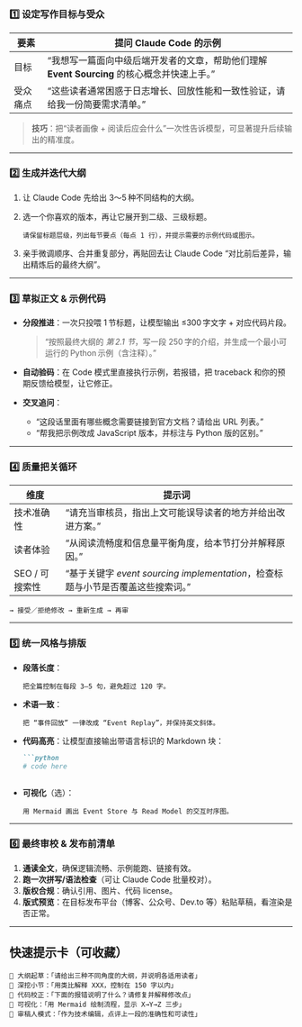 # 

### 1️⃣ 设定写作目标与受众

| 要素   | 提问 Claude Code 的示例                                        |
| ---- | --------------------------------------------------------- |
| 目标   | “我想写一篇面向中级后端开发者的文章，帮助他们理解 **Event Sourcing** 的核心概念并快速上手。” |
| 受众痛点 | “这些读者通常困惑于日志增长、回放性能和一致性验证，请给我一份简要需求清单。”                   |

> **技巧**：把“读者画像 + 阅读后应会什么”一次性告诉模型，可显著提升后续输出的精准度。

---

### 2️⃣ 生成并迭代**大纲**

1. 让 Claude Code 先给出 3～5 种不同结构的大纲。
2. 选一个你喜欢的版本，再让它展开到二级、三级标题。

   ```
   请保留标题层级，列出每节要点（每点 1 行），并提示需要的示例代码或图示。
   ```
3. 亲手微调顺序、合并重复部分，再贴回去让 Claude Code “对比前后差异，输出精炼后的最终大纲”。

---

### 3️⃣ 草拟正文 & 示例代码

* **分段推进**：一次只投喂 1 节标题，让模型输出 ≤300 字文字 + 对应代码片段。

  > “按照最终大纲的 *第 2.1 节*，写一段 250 字的介绍，并生成一个最小可运行的 Python 示例（含注释）。”
* **自动验码**：在 Code 模式里直接执行示例，若报错，把 traceback 和你的预期反馈给模型，让它修正。
* **交叉追问**：

  * “这段话里面有哪些概念需要链接到官方文档？请给出 URL 列表。”
  * “帮我把示例改成 JavaScript 版本，并标注与 Python 版的区别。”

---

### 4️⃣ 质量把关循环

| 维度         | 提示词                                                       |
| ---------- | --------------------------------------------------------- |
| 技术准确性      | “请充当审核员，指出上文可能误导读者的地方并给出改进方案。”                            |
| 读者体验       | “从阅读流畅度和信息量平衡角度，给本节打分并解释原因。”                              |
| SEO / 可搜索性 | “基于关键字 *event sourcing implementation*，检查标题与小节是否覆盖这些搜索词。” |

```
→ 接受／拒绝修改 → 重新生成 → 再审
```

---

### 5️⃣ 统一风格与排版

* **段落长度**：

  ```
  把全篇控制在每段 3–5 句，避免超过 120 字。
  ```
* **术语一致**：

  ```
  把 “事件回放” 一律改成 “Event Replay”，并保持英文斜体。
  ```
* **代码高亮**：让模型直接输出带语言标识的 Markdown 块：

  ````markdown
  ```python
  # code here
  ````

  ```
  ```
* **可视化**（选）：

  ```
  用 Mermaid 画出 Event Store 与 Read Model 的交互时序图。
  ```

---

### 6️⃣ 最终审校 & 发布前清单

1. **通读全文**，确保逻辑流畅、示例能跑、链接有效。
2. **跑一次拼写/语法检查**（可让 Claude Code 批量校对）。
3. **版权合规**：确认引用、图片、代码 license。
4. **版式预览**：在目标发布平台（博客、公众号、Dev.to 等）粘贴草稿，看渲染是否正常。

---

## 快速提示卡（可收藏）

```
🔹 大纲起草：「请给出三种不同角度的大纲，并说明各适用读者」
🔹 深挖小节：「用类比解释 XXX，控制在 150 字以内」
🔹 代码校正：「下面的报错说明了什么？请修复并解释修改点」
🔹 可视化：「用 Mermaid 绘制流程，显示 X→Y→Z 三步」
🔹 审稿人模式：「作为技术编辑，点评上一段的准确性和可读性」
```


